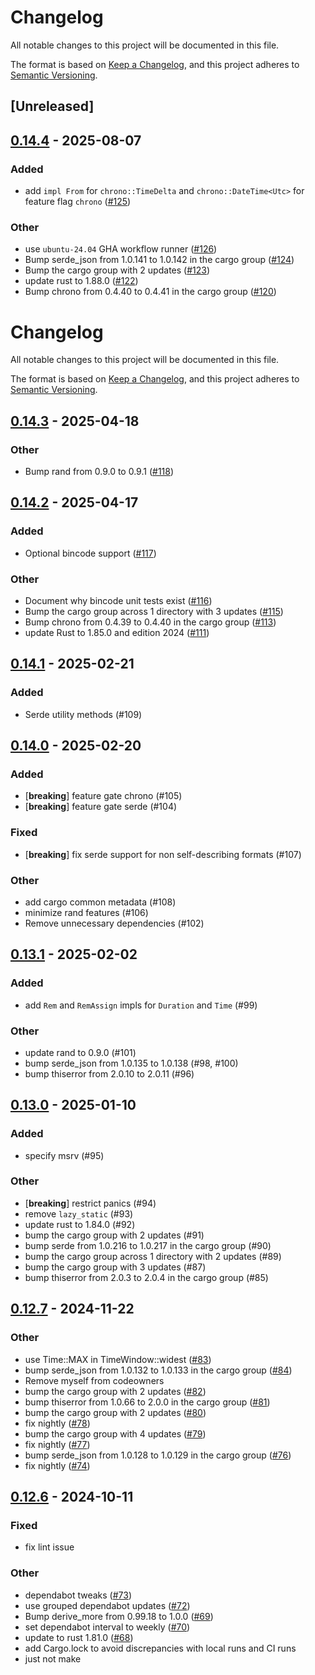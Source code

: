 # Changelog

All notable changes to this project will be documented in this file.

The format is based on [Keep a Changelog](https://keepachangelog.com/en/1.0.0/),
and this project adheres to [Semantic Versioning](https://semver.org/spec/v2.0.0.html).

## [Unreleased]

## [0.14.4](https://github.com/moia-oss/tinytime.rs/compare/v0.14.3...v0.14.4) - 2025-08-07

### Added

- add `impl From` for `chrono::TimeDelta` and `chrono::DateTime<Utc>` for feature flag `chrono` ([#125](https://github.com/moia-oss/tinytime.rs/pull/125))

### Other

- use `ubuntu-24.04` GHA workflow runner ([#126](https://github.com/moia-oss/tinytime.rs/pull/126))
- Bump serde_json from 1.0.141 to 1.0.142 in the cargo group ([#124](https://github.com/moia-oss/tinytime.rs/pull/124))
- Bump the cargo group with 2 updates ([#123](https://github.com/moia-oss/tinytime.rs/pull/123))
- update rust to 1.88.0 ([#122](https://github.com/moia-oss/tinytime.rs/pull/122))
- Bump chrono from 0.4.40 to 0.4.41 in the cargo group ([#120](https://github.com/moia-oss/tinytime.rs/pull/120))
# Changelog

All notable changes to this project will be documented in this file.

The format is based on [Keep a Changelog](https://keepachangelog.com/en/1.0.0/),
and this project adheres to [Semantic Versioning](https://semver.org/spec/v2.0.0.html).

## [0.14.3](https://github.com/moia-oss/tinytime.rs/compare/v0.14.2...v0.14.3) - 2025-04-18

### Other

- Bump rand from 0.9.0 to 0.9.1 ([#118](https://github.com/moia-oss/tinytime.rs/pull/118))

## [0.14.2](https://github.com/moia-oss/tinytime.rs/compare/v0.14.1...v0.14.2) - 2025-04-17

### Added

- Optional bincode support ([#117](https://github.com/moia-oss/tinytime.rs/pull/117))

### Other

- Document why bincode unit tests exist ([#116](https://github.com/moia-oss/tinytime.rs/pull/116))
- Bump the cargo group across 1 directory with 3 updates ([#115](https://github.com/moia-oss/tinytime.rs/pull/115))
- Bump chrono from 0.4.39 to 0.4.40 in the cargo group ([#113](https://github.com/moia-oss/tinytime.rs/pull/113))
- update Rust to 1.85.0 and edition 2024 ([#111](https://github.com/moia-oss/tinytime.rs/pull/111))

## [0.14.1](https://github.com/moia-oss/tinytime.rs/compare/v0.14.0...v0.14.1) - 2025-02-21

### Added

- Serde utility methods (#109)

## [0.14.0](https://github.com/moia-oss/tinytime.rs/compare/v0.13.1...v0.14.0) - 2025-02-20

### Added

- [**breaking**] feature gate chrono (#105)
- [**breaking**] feature gate serde (#104)

### Fixed

- [**breaking**] fix serde support for non self-describing formats (#107)

### Other

- add cargo common metadata (#108)
- minimize rand features (#106)
- Remove unnecessary dependencies (#102)

## [0.13.1](https://github.com/moia-oss/tinytime.rs/compare/v0.13.0...v0.13.1) - 2025-02-02

### Added

- add `Rem` and `RemAssign` impls for `Duration` and `Time` (#99)

### Other

- update rand to 0.9.0 (#101)
- bump serde_json from 1.0.135 to 1.0.138 (#98, #100)
- bump thiserror from 2.0.10 to 2.0.11 (#96)

## [0.13.0](https://github.com/moia-oss/tinytime.rs/compare/v0.12.7...v0.13.0) - 2025-01-10

### Added

- specify msrv (#95)

### Other

- [**breaking**] restrict panics (#94)
- remove `lazy_static` (#93)
- update rust to 1.84.0 (#92)
- bump the cargo group with 2 updates (#91)
- bump serde from 1.0.216 to 1.0.217 in the cargo group (#90)
- bump the cargo group across 1 directory with 2 updates (#89)
- bump the cargo group with 3 updates (#87)
- bump thiserror from 2.0.3 to 2.0.4 in the cargo group (#85)

## [0.12.7](https://github.com/moia-oss/tinytime.rs/compare/v0.12.6...v0.12.7) - 2024-11-22

### Other

- use Time::MAX in TimeWindow::widest ([#83](https://github.com/moia-oss/tinytime.rs/pull/83))
- bump serde_json from 1.0.132 to 1.0.133 in the cargo group ([#84](https://github.com/moia-oss/tinytime.rs/pull/84))
- Remove myself from codeowners
- bump the cargo group with 2 updates ([#82](https://github.com/moia-oss/tinytime.rs/pull/82))
- bump thiserror from 1.0.66 to 2.0.0 in the cargo group ([#81](https://github.com/moia-oss/tinytime.rs/pull/81))
- bump the cargo group with 2 updates ([#80](https://github.com/moia-oss/tinytime.rs/pull/80))
- fix nightly ([#78](https://github.com/moia-oss/tinytime.rs/pull/78))
- bump the cargo group with 4 updates ([#79](https://github.com/moia-oss/tinytime.rs/pull/79))
- fix nightly ([#77](https://github.com/moia-oss/tinytime.rs/pull/77))
- bump serde_json from 1.0.128 to 1.0.129 in the cargo group ([#76](https://github.com/moia-oss/tinytime.rs/pull/76))
- fix nightly ([#74](https://github.com/moia-oss/tinytime.rs/pull/74))

## [0.12.6](https://github.com/moia-oss/tinytime.rs/compare/v0.12.5...v0.12.6) - 2024-10-11

### Fixed

- fix lint issue

### Other

- dependabot tweaks ([#73](https://github.com/moia-oss/tinytime.rs/pull/73))
- use grouped dependabot updates ([#72](https://github.com/moia-oss/tinytime.rs/pull/72))
- Bump derive_more from 0.99.18 to 1.0.0 ([#69](https://github.com/moia-oss/tinytime.rs/pull/69))
- set dependabot interval to weekly ([#70](https://github.com/moia-oss/tinytime.rs/pull/70))
- update to rust 1.81.0 ([#68](https://github.com/moia-oss/tinytime.rs/pull/68))
- add Cargo.lock to avoid discrepancies with local runs and CI runs
- just not make
